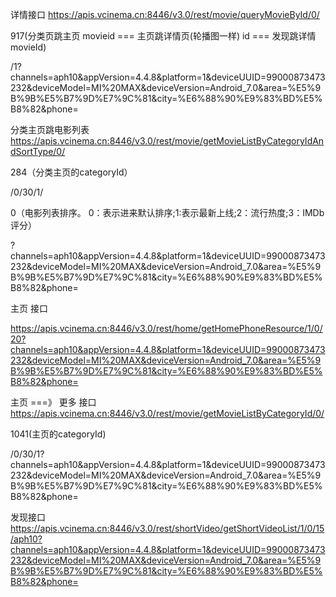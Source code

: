 详情接口
https://apis.vcinema.cn:8446/v3.0/rest/movie/queryMovieById/0/

917(分类页跳主页 movieid ===  主页跳详情页(轮播图一样)  id === 发现跳详情 movieId)

/1?channels=aph10&appVersion=4.4.8&platform=1&deviceUUID=99000873473232&deviceModel=MI%20MAX&deviceVersion=Android_7.0&area=%E5%9B%9B%E5%B7%9D%E7%9C%81&city=%E6%88%90%E9%83%BD%E5%B8%82&phone=




分类主页跳电影列表
https://apis.vcinema.cn:8446/v3.0/rest/movie/getMovieListByCategoryIdAndSortType/0/

284（分类主页的categoryId）

/0/30/1/

0（电影列表排序。 0：表示进来默认排序;1:表示最新上线;2：流行热度;3：IMDb评分）

?channels=aph10&appVersion=4.4.8&platform=1&deviceUUID=99000873473232&deviceModel=MI%20MAX&deviceVersion=Android_7.0&area=%E5%9B%9B%E5%B7%9D%E7%9C%81&city=%E6%88%90%E9%83%BD%E5%B8%82&phone=


主页 接口

https://apis.vcinema.cn:8446/v3.0/rest/home/getHomePhoneResource/1/0/20?channels=aph10&appVersion=4.4.8&platform=1&deviceUUID=99000873473232&deviceModel=MI%20MAX&deviceVersion=Android_7.0&area=%E5%9B%9B%E5%B7%9D%E7%9C%81&city=%E6%88%90%E9%83%BD%E5%B8%82&phone=


主页 ===》  更多 接口
https://apis.vcinema.cn:8446/v3.0/rest/movie/getMovieListByCategoryId/0/

1041(主页的categoryId)

/0/30/1?channels=aph10&appVersion=4.4.8&platform=1&deviceUUID=99000873473232&deviceModel=MI%20MAX&deviceVersion=Android_7.0&area=%E5%9B%9B%E5%B7%9D%E7%9C%81&city=%E6%88%90%E9%83%BD%E5%B8%82&phone=

发现接口 
https://apis.vcinema.cn:8446/v3.0/rest/shortVideo/getShortVideoList/1/0/15/aph10?channels=aph10&appVersion=4.4.8&platform=1&deviceUUID=99000873473232&deviceModel=MI%20MAX&deviceVersion=Android_7.0&area=%E5%9B%9B%E5%B7%9D%E7%9C%81&city=%E6%88%90%E9%83%BD%E5%B8%82&phone=
